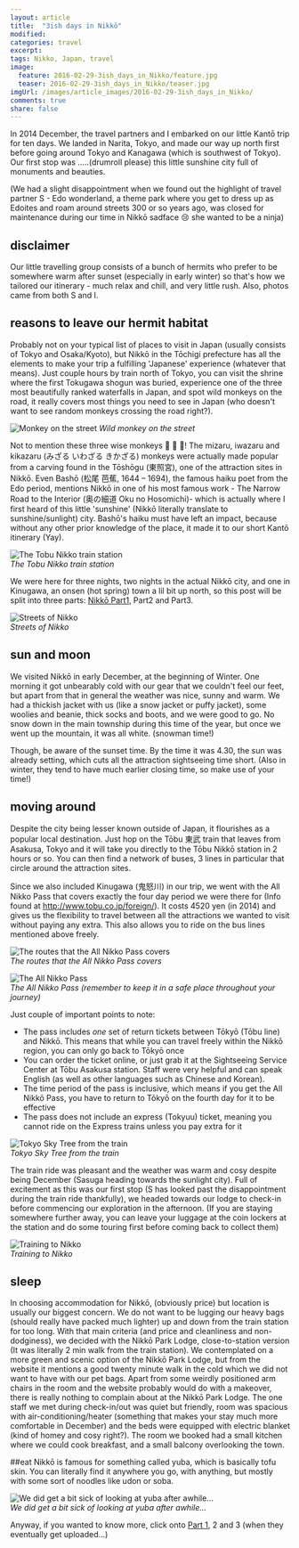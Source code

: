 ```yaml
---
layout: article
title:  "3ish days in Nikkō"
modified:
categories: travel
excerpt:
tags: Nikko, Japan, travel
image:
  feature: 2016-02-29-3ish_days_in_Nikko/feature.jpg
  teaser: 2016-02-29-3ish_days_in_Nikko/teaser.jpg
imgUrl: /images/article_images/2016-02-29-3ish_days_in_Nikko/
comments: true
share: false
---
```


In 2014 December, the travel partners and I embarked on our little Kantō trip for ten days. We landed in Narita, Tokyo, and made our way up north first before going around Tokyo and Kanagawa (which is southwest of Tokyo). Our first stop was .....(drumroll please) this little sunshine city full of monuments and beauties.

(We had a slight disappointment when we found out the highlight of travel partner S - Edo wonderland, a theme park where you get to dress up as Edoites and roam around streets 300 or so years ago, was closed for maintenance during our time in Nikkō sadface :cry: she wanted to be a ninja)


## disclaimer
Our little travelling group consists of a bunch of hermits who prefer to be somewhere warm after sunset (especially in early winter) so that's how we tailored our itinerary - much relax and chill, and very little rush.
Also, photos came from both S and I.

## reasons to leave our hermit habitat
Probably not on your typical list of places to visit in Japan (usually consists of Tokyo and Osaka/Kyoto), but Nikkō in the Tōchigi prefecture has all the elements to make your trip a fulfilling 'Japanese' experience (whatever that means). Just couple hours by train north of Tokyo, you can visit the shrine where the first Tokugawa shogun was buried, experience one of the three most beautifully ranked waterfalls in Japan, and spot wild monkeys on the road, it really covers most things you need to see in Japan (who doesn't want to see random monkeys crossing the road right?).

![Monkey on the street]({{page.imgUrl}}wildmonkey.jpg)
*Wild monkey on the street*

Not to mention these three wise monkeys :see_no_evil: :speak_no_evil: :hear_no_evil:! The mizaru, iwazaru and kikazaru (みざる いわざる きかざる) monkeys were actually made popular from a carving found in the Tōshōgu (東照宮), one of the attraction sites in Nikkō. Even Bashō (松尾 芭蕉, 1644 – 1694), the famous haiku poet from the Edo period, mentions Nikkō in one of his most famous work - The Narrow Road to the Interior (奥の細道 Oku no Hosomichi)- which is actually where I first heard of this little 'sunshine' (Nikkō literally translate to sunshine/sunlight) city. Bashō's haiku must have left an impact, because without any other prior knowledge of the place, it made it to our short Kantō itinerary (Yay).

![The Tobu Nikko train station]({{page.imgUrl}}tobuNikkoStation.jpg)<br/>
*The Tobu Nikko train station*


We were here for three nights, two nights in the actual Nikkō city, and one in Kinugawa, an onsen (hot spring) town a lil bit up north, so this post will be split into three parts: [Nikkō Part1](../Nikko_part1), Part2 and Part3.

![Streets of Nikko]({{page.imgUrl}}nikkoStreet.jpg)<br/>
*Streets of Nikko*


## sun and moon
We visited Nikkō in early December, at the beginning of Winter. One morning it got unbearably cold with our gear that we couldn't feel our feet, but apart from that in general the weather was nice, sunny and warm. We had a thickish jacket with us (like a snow jacket or puffy jacket), some woolies and beanie, thick socks and boots, and we were good to go. No snow down in the main township during this time of the year, but once we went up the mountain, it was all white. (snowman time!)

Though, be aware of the sunset time. By the time it was 4.30, the sun was already setting, which cuts all the attraction sightseeing time short. (Also in winter, they tend to have much earlier closing time, so make use of your time!)



## moving around

Despite the city being lesser known outside of Japan, it flourishes as a popular local destination. Just hop on the Tōbu 東武 train that leaves from Asakusa, Tokyo and it will take you directly to the Tōbu Nikkō station in 2 hours or so. You can then find a network of buses, 3 lines in particular that circle around the attraction sites.

Since we also included Kinugawa (鬼怒川) in our trip, we went with the All Nikko Pass that covers exactly the four day period we were there for (Info found at http://www.tobu.co.jp/foreign/). It costs 4520 yen (in 2014) and gives us the flexibility to travel between all the attractions we wanted to visit without paying any extra. This also allows you to ride on the bus lines mentioned above freely.

![The routes that the All Nikko Pass covers]({{page.imgUrl}}allnikkomap.png)<br/>
*The routes that the All Nikko Pass covers*

![The All Nikko Pass]({{page.imgUrl}}allNikkoPass.jpg)<br/>
*The All Nikko Pass (remember to keep it in a safe place throughout your journey)*

Just couple of important points to note:
- The pass includes *one* set of return tickets between Tōkyō (Tōbu line) and Nikkō. This means that while you can travel freely within the Nikkō region, you can only go back to Tōkyō once
- You can order the ticket online, or just grab it at the Sightseeing Service Center at Tōbu Asakusa station. Staff were very helpful and can speak English (as well as other languages such as Chinese and Korean).
- The time period of the pass is inclusive, which means if you get the All Nikkō Pass, you have to return to Tōkyō on the fourth day for it to be effective
- The pass does not include an express (Tokyuu) ticket, meaning you cannot ride on the Express trains unless you pay extra for it

![Tokyo Sky Tree from the train]({{page.imgUrl}}skytreeOnTrain.jpg)<br/>
*Tokyo Sky Tree from the train*

The train ride was pleasant and the weather was warm and cosy despite being December (Sasuga heading towards the sunlight city). Full of excitement as this was our first stop (S has looked past the disappointment during the train ride thankfully), we headed towards our lodge to check-in before commencing our exploration in the afternoon. (If you are staying somewhere further away, you can leave your luggage at the coin lockers at the station and do some touring first before coming back to collect them)

![Training to Nikko]({{page.imgUrl}}trainToNikko.jpg)<br/>
*Training to Nikko*

## sleep

In choosing accommodation for Nikkō, (obviously price) but location is usually our biggest concern. We do not want to be lugging our heavy bags (should really have packed much lighter) up and down from the train station for too long. With that main criteria (and price and cleanliness and non-dodginess), we decided with the Nikkō Park Lodge, close-to-station version (It was literally 2 min walk from the train station). We contemplated on a more green and scenic option of the Nikkō Park Lodge, but from the website it mentions a good twenty minute walk in the cold which we did not want to have with our pet bags. Apart from some weirdly positioned arm chairs in the room and the website probably would do with a makeover, there is really nothing to complain about at the Nikkō Park Lodge. The one staff we met during check-in/out was quiet but friendly, room was spacious with air-conditioning/heater (something that makes your stay much more comfortable in December) and the beds were equipped with electric blanket (kind of homey and cosy right?). The room we booked had a small kitchen where we could cook breakfast, and a small balcony overlooking the town.


<!-- (Photo of sunrise taken from the balcony) -->

<!-- While deciding on our accommodation for this trip, (or for almost all my other trips), location is key. Somewhere close to a train station that requires minimal walking. That way, when we get home late, we will be at the doorstep of our room. That was one of the criteria to choose Nikko Tobu Lodge. It was literally within 2 minutes from the train station. Of course, that was not the only criterion, it has to be clean and not dodgy looking and from the website (though the website might do with a good makeover), that gives us exactly what we needed. Costing [] per night, S and I had quite a big room with AC heater (definitely need that in December in Nikko). The floor staff was a quiet friendly gaikokujin (foreigner in Japanese) - maybe from South America? who took our luggages into the storage before we could check in later in the day (it was still before lunch then!).  - take the pamphlets with map! you will need it! -->

##eat
Nikkō is famous for something called yuba, which is basically tofu skin. You can literally find it anywhere you go, with anything, but mostly with some sort of noodles like udon or soba.

![We did get a bit sick of looking at yuba after awhile...]({{page.imgUrl}}yuba-soba-resized.jpg)<br/>
*We did get a bit sick of looking at yuba after awhile...*

Anyway, if you wanted to know more, click onto [Part 1](../Nikko_part1), 2 and 3 (when they eventually get uploaded...)
